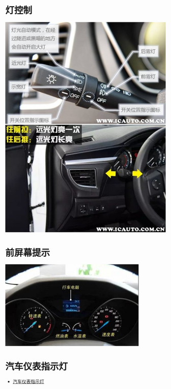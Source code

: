 
# 灯控制

<img src="/assets/images/car/01.jpg"/>

<img src="/assets/images/car/02.jpg"/>

# 前屏幕提示

<img src="/assets/images/car/03.png"/>

# 汽车仪表指示灯

* [汽车仪表指示灯](http://www.qcwxjs.com/qicheyibiao/12488.html)